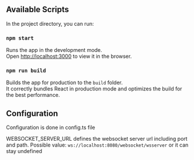 ## Available Scripts

In the project directory, you can run:

### `npm start`

Runs the app in the development mode.\
Open [http://localhost:3000](http://localhost:3000) to view it in the browser.

### `npm run build`

Builds the app for production to the `build` folder.\
It correctly bundles React in production mode and optimizes the build for the best performance.

## Configuration

Configuration is done in config.ts file 

WEBSOCKET_SERVER_URL defines the websocket server url including port and path. Possible value: `ws://localhost:8080/websocket/wsserver` or it can stay undefined